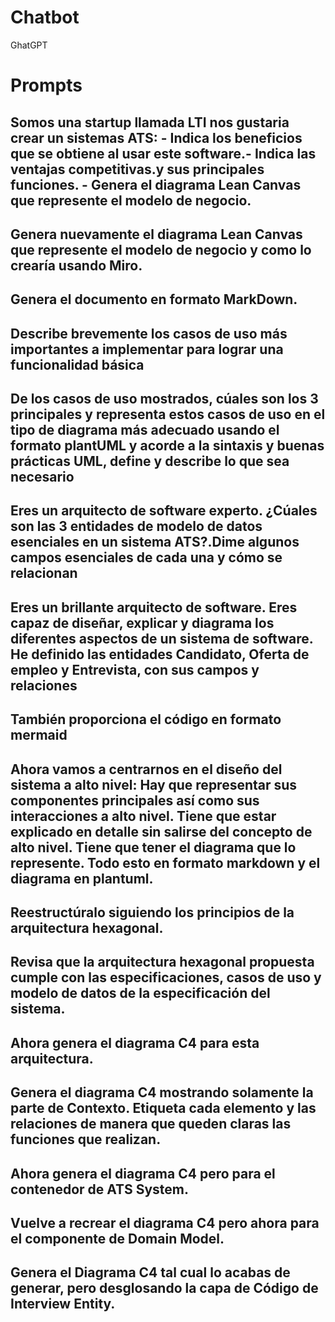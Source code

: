 # Chatbot
GhatGPT

# Prompts

Somos una startup llamada LTI nos gustaria crear un sistemas ATS: - Indica los beneficios que se obtiene al usar este software.- Indica las ventajas competitivas.y sus principales funciones. - Genera el diagrama Lean Canvas que represente el modelo de negocio.
----
Genera nuevamente el diagrama Lean Canvas que represente el modelo de negocio y como lo crearía usando Miro.
----
Genera el documento en formato MarkDown.
----
Describe brevemente los casos de uso más importantes a implementar para lograr una funcionalidad básica
----
De los casos de uso mostrados, cúales son los 3 principales y representa estos casos de uso en el tipo de diagrama más adecuado usando el formato plantUML y acorde a la sintaxis y buenas prácticas UML, define y describe lo que sea necesario
----
Eres un arquitecto de software experto. ¿Cúales son las 3 entidades de modelo de datos esenciales en un sistema ATS?.Dime algunos campos esenciales de cada una y cómo se relacionan
----
Eres un brillante arquitecto de software. Eres capaz de diseñar, explicar y diagrama los diferentes aspectos de un sistema de software. He definido las entidades Candidato, Oferta de empleo y Entrevista, con sus campos y relaciones
----
También proporciona el código en formato mermaid
---
Ahora vamos a centrarnos en el diseño del sistema a alto nivel: Hay que representar sus componentes principales así como sus interacciones a alto nivel. Tiene que estar explicado en detalle sin salirse del concepto de alto nivel. Tiene que tener el diagrama que lo represente. Todo esto en formato markdown y el diagrama en plantuml.
---
Reestructúralo siguiendo los principios de la arquitectura hexagonal.
---
Revisa que la arquitectura hexagonal propuesta cumple con las especificaciones, casos de uso y modelo de datos de la especificación del sistema.
---
Ahora genera el diagrama C4 para esta arquitectura.
---
Genera el diagrama C4 mostrando solamente la parte de Contexto. Etiqueta cada elemento y las relaciones de manera que queden claras las funciones que realizan.
---
Ahora genera el diagrama C4 pero para el contenedor de ATS System.
---
Vuelve a recrear el diagrama C4 pero ahora para el componente de Domain Model.
---
Genera el Diagrama C4 tal cual lo acabas de generar, pero desglosando la capa de Código de Interview Entity.
---